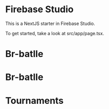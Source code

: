 # Firebase Studio

This is a NextJS starter in Firebase Studio.

To get started, take a look at src/app/page.tsx.
# Br-batlle
# Br-batlle
# Tournaments
